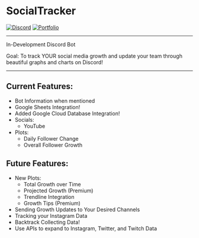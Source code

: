 # SocialTracker

[![Discord](https://img.shields.io/badge/Discord-Join-blue)](http://www.discord.gg/f7bk4yU)
[![Portfolio](https://img.shields.io/badge/Portfolio-Read-yellow)](http://www.alexarcasoy.com/)

---

In-Development Discord Bot

Goal: To track YOUR social media growth and update your team through beautiful graphs and charts on Discord!

---

## Current Features:
* Bot Information when mentioned
* Google Sheets Integration!
* Added Google Cloud Database Integration!
* Socials:
  * YouTube
* Plots:
  * Daily Follower Change
  * Overall Follower Growth

## Future Features:
* New Plots:
  * Total Growth over Time
  * Projected Growth (Premium)
  * Trendline Integration
  * Growth Tips (Premium)
* Sending Growth Updates to Your Desired Channels
* Tracking your Instagram Data
* Backtrack Collecting Data!
* Use APIs to expand to Instagram, Twitter, and Twitch Data
